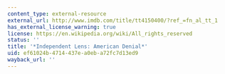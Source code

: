 ```yaml
---
content_type: external-resource
external_url: http://www.imdb.com/title/tt4150400/?ref_=fn_al_tt_1
has_external_license_warning: true
license: https://en.wikipedia.org/wiki/All_rights_reserved
status: ''
title: '*Independent Lens: American Denial*'
uid: ef61024b-4714-437e-a0eb-a72fc7d13ed9
wayback_url: ''
---
```

